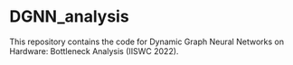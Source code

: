 # DGNN_analysis
This repository contains the code for Dynamic Graph Neural Networks on Hardware: Bottleneck Analysis (IISWC 2022).
